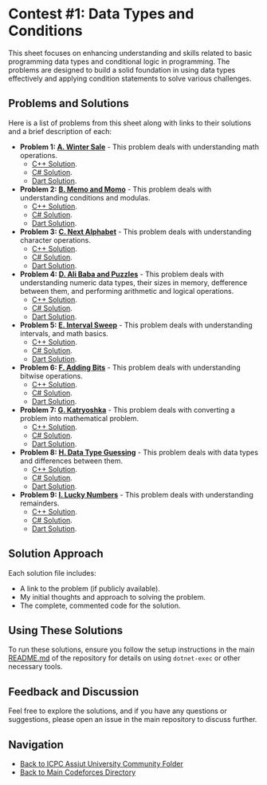 # Contest #1: Data Types and Conditions

This sheet focuses on enhancing understanding and skills related to basic programming data types and conditional logic in programming. The problems are designed to build a solid foundation in using data types effectively and applying condition statements to solve various challenges.

## Problems and Solutions

Here is a list of problems from this sheet along with links to their solutions and a brief description of each:

- **Problem 1: [A. Winter Sale](./A.%20Winter%20Sale/)** - This problem deals with understanding math operations.
    - [C++ Solution](./A.%20Winter%20Sale/main.cpp).
    - [C# Solution](./A.%20Winter%20Sale/main.cs).
    - [Dart Solution](./A.%20Winter%20Sale/main.dart).
- **Problem 2: [B. Memo and Momo](./B.%20Memo%20and%20Momo/)** - This problem deals with understanding conditions and modulas.
    - [C++ Solution](./B.%20Memo%20and%20Momo/main.cpp).
    - [C# Solution](./B.%20Memo%20and%20Momo/main.cs).
    - [Dart Solution](./B.%20Memo%20and%20Momo/main.dart).
- **Problem 3: [C. Next Alphabet](./C.%20Next%20Alphabet/)** - This problem deals with understanding character operations.
    - [C++ Solution](./C.%20Next%20Alphabet/main.cpp).
    - [C# Solution](./C.%20Next%20Alphabet/main.cs).
    - [Dart Solution](./C.%20Next%20Alphabet/main.dart).
- **Problem 4: [D. Ali Baba and Puzzles](./D.%20Ali%20Baba%20and%20Puzzles/)** - This problem deals with understanding numeric data types, their sizes in memory, defference between them, and performing arithmetic and logical operations.
    - [C++ Solution](./D.%20Ali%20Baba%20and%20Puzzles/main.cpp).
    - [C# Solution](./D.%20Ali%20Baba%20and%20Puzzles/main.cs).
    - [Dart Solution](./D.%20Ali%20Baba%20and%20Puzzles/main.dart).
- **Problem 5: [E. Interval Sweep](./E.%20Interval%20Sweep/)** - This problem deals with understanding intervals, and math basics.
    - [C++ Solution](./E.%20Interval%20Sweep/main.cpp).
    - [C# Solution](./E.%20Interval%20Sweep/main.cs).
    - [Dart Solution](./E.%20Interval%20Sweep/main.dart).
- **Problem 6: [F. Adding Bits](./F.%20Adding%20Bits/)** - This problem deals with understanding bitwise operations.
    - [C++ Solution](./F.%20Adding%20Bits/main.cpp).
    - [C# Solution](./F.%20Adding%20Bits/main.cs).
    - [Dart Solution](./F.%20Adding%20Bits/main.dart).
- **Problem 7: [G. Katryoshka](./G.%20Katryoshka/)** - This problem deals with converting a problem into mathematical problem.
    - [C++ Solution](./G.%20Katryoshka/main.cpp).
    - [C# Solution](./G.%20Katryoshka/main.cs).
    - [Dart Solution](./G.%20Katryoshka/main.dart).
- **Problem 8: [H. Data Type Guessing](./H.%20Data%20Type%20Guessing/)** - This problem deals with data types and differences between them.
    - [C++ Solution](./H.%20Data%20Type%20Guessing/main.cpp).
    - [C# Solution](./H.%20Data%20Type%20Guessing/main.cs).
    - [Dart Solution](./H.%20Data%20Type%20Guessing/main.dart).
- **Problem 9: [I. Lucky Numbers](./I.%20Lucky%20Numbers/)** - This problem deals with understanding remainders.
    - [C++ Solution](./I.%20Lucky%20Numbers/main.cpp).
    - [C# Solution](./I.%20Lucky%20Numbers/main.cs).
    - [Dart Solution](./I.%20Lucky%20Numbers/main.dart).

## Solution Approach

Each solution file includes:
- A link to the problem (if publicly available).
- My initial thoughts and approach to solving the problem.
- The complete, commented code for the solution.

## Using These Solutions

To run these solutions, ensure you follow the setup instructions in the main [README.md](/README.md) of the repository for details on using `dotnet-exec` or other necessary tools.

## Feedback and Discussion

Feel free to explore the solutions, and if you have any questions or suggestions, please open an issue in the main repository to discuss further.

## Navigation

- [Back to ICPC Assiut University Community Folder](../)
- [Back to Main Codeforces Directory](../../)
